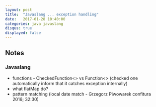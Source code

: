 ```yaml
---
layout: post
title:  "Javaslang ... exception handling"
date:   2017-01-28 10:40:00
categories: java javaslang
disqus: true
displayed: false
---
```


## Notes

### Javaslang
- functions - CheckedFunction<> vs Function<> (checked one automatically inform that it catches exception internally)
- what flatMap do?
- pattern matching (local date match - Grzegorz Piwowarek confitura 2016; 32:30)
